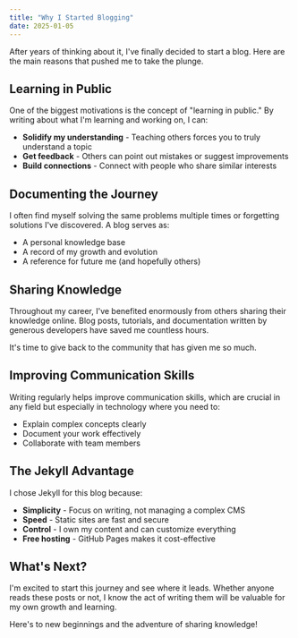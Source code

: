 ```yaml
---
title: "Why I Started Blogging"
date: 2025-01-05
---
```


After years of thinking about it, I've finally decided to start a blog. Here are the main reasons that pushed me to take the plunge.

## Learning in Public

One of the biggest motivations is the concept of "learning in public." By writing about what I'm learning and working on, I can:

- **Solidify my understanding** - Teaching others forces you to truly understand a topic
- **Get feedback** - Others can point out mistakes or suggest improvements
- **Build connections** - Connect with people who share similar interests

## Documenting the Journey

I often find myself solving the same problems multiple times or forgetting solutions I've discovered. A blog serves as:

- A personal knowledge base
- A record of my growth and evolution
- A reference for future me (and hopefully others)

## Sharing Knowledge

Throughout my career, I've benefited enormously from others sharing their knowledge online. Blog posts, tutorials, and documentation written by generous developers have saved me countless hours.

It's time to give back to the community that has given me so much.

## Improving Communication Skills

Writing regularly helps improve communication skills, which are crucial in any field but especially in technology where you need to:

- Explain complex concepts clearly
- Document your work effectively
- Collaborate with team members

## The Jekyll Advantage

I chose Jekyll for this blog because:

- **Simplicity** - Focus on writing, not managing a complex CMS
- **Speed** - Static sites are fast and secure
- **Control** - I own my content and can customize everything
- **Free hosting** - GitHub Pages makes it cost-effective

## What's Next?

I'm excited to start this journey and see where it leads. Whether anyone reads these posts or not, I know the act of writing them will be valuable for my own growth and learning.

Here's to new beginnings and the adventure of sharing knowledge!